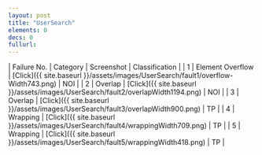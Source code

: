 ```yaml
---
layout: post
title: "UserSearch"
elements: 0
decs: 0
fullurl: 
---
```

| Failure No. | Category | Screenshot | Classification |
| 1 | Element Overflow | [Click]({{ site.baseurl }}/assets/images/UserSearch/fault1/overflow-Width743.png) | NOI |
| 2 | Overlap | [Click]({{ site.baseurl }}/assets/images/UserSearch/fault2/overlapWidth1194.png) | NOI |
| 3 | Overlap | [Click]({{ site.baseurl }}/assets/images/UserSearch/fault3/overlapWidth900.png) | TP |
| 4 | Wrapping | [Click]({{ site.baseurl }}/assets/images/UserSearch/fault4/wrappingWidth709.png) | TP |
| 5 | Wrapping | [Click]({{ site.baseurl }}/assets/images/UserSearch/fault5/wrappingWidth418.png) | TP |
